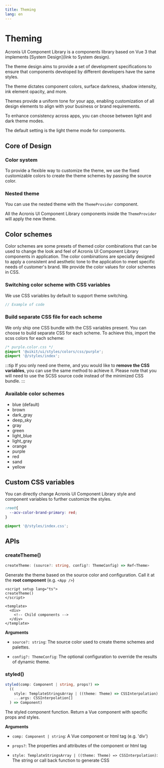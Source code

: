 ```yaml
---
title: Theming
lang: en
---
```


# Theming

Acronis UI Component Library is a components library based on Vue 3 that implements [System Design](link to System design).

The theme design aims to provide a set of development specifications to ensure that components developed by different developers have the same styles.

The theme dictates component colors, surface darkness, shadow intensity, ink element opacity, and more.

Themes provide a uniform tone for your app, enabling customization of all design elements to align with your business or brand requirements.

To enhance consistency across apps, you can choose between light and dark theme modes.

The default setting is the light theme mode for components.

## Core of Design

### Color system

To provide a flexible way to customize the theme, 
we use the fixed customizable colors to create the theme schemes by passing the source color.

### Nested theme

You can use the nested theme with the `ThemeProvider` component.

All the Acronis UI Component Library components inside the `ThemeProvider` will apply the new theme.

<ThemeProviderNested />

## Color schemes

Color schemes are some presets of themed color combinations that can be used to change the look and feel of Acronis UI Component Library components in application.
The color combinations are specially designed to apply a consistent and aesthetic tone to the application to meet specific needs of customer's brand.
We provide the color values for color schemes in CSS.

### Switching color scheme with CSS variables

We use CSS variables by default to support theme switching.
```javascript
// Example of code
```

### Build separate CSS file for each scheme

We only ship one CSS bundle with the CSS variables present.
You can choose to build separate CSS for each scheme.
To achieve this, import the scss colors for each scheme:

```css
/* purple.color.css */
@import '@uikit/ui/styles/colors/css/purple';
@import '@/styles/index';
```

:::tip
If you only need one theme, and you would like to **remove the CSS variables**, you can use the same method to achieve it.
Please note that you will need to use the SCSS source code instead of the minimized CSS bundle.
:::

### Available color schemes

- blue (default)
- brown
- dark_gray
- deep_sky
- gray
- green
- light_blue
- light_gray
- orange
- purple
- red
- sand
- yellow

## Custom CSS variables

You can directly change Acronis UI Component Library style and component variables to further customize the styles.

```css
:root{
  --acv-color-brand-primary: red;
}

@import '@/styles/index.css';
```

## APIs

### createTheme()

```typescript
createTheme: (source?: string, config?: ThemeConfig) => Ref<Theme>
```

Generate the theme based on the source color and configuration. Call it at the **root component** (e.g. `<App />`)

```vue
<script setup lang="ts">
createTheme()
</script>

<template>
  <div>
    <!-- Child components -->
  </div>
</template>
```

**Arguments**

* `source?: string`: The source color used to create theme schemes and palettes.

* `config?: ThemeConfig`: The optional configuration to override the results of dynamic theme.

### styled()

```typescript
styled(comp: Component | string, props?) =>
  ((
    style: TemplateStringsArray | ((theme: Theme) => CSSInterpolation),
    ...args: CSSInterpolation[]
  ) => Component)
```

The styled component function. Return a Vue component with specific props and styles.

**Arguments**

* `comp: Component | string`: A Vue component or html tag (e.g. 'div')

* `props?`: The properties and attributes of the component or html tag

* `style: TemplateStringsArray | ((theme: Theme) => CSSInterpolation)`: The string or call back function to generate CSS
